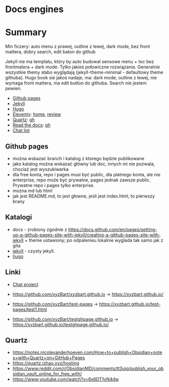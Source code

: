 # Docs engines

# Summary

Min ficzery: auto menu z prawej, outline z lewej, dark mode, bez front mattera, dobry search, edit baton do github

Jekyll nie ma templatu, który by auto budowal sensowe menu + toc bez frontmatera + dark mode. Tylko jakieś połowiczne rozwiązania. Generalnie wszystkie themy słabo wyglądają (jekyll-theme-minimal - defaultowy theme githuba).
Hugo book sie jakoś nadaje, ma: dark mode, outline z lewej, nie wymaga front mattera, ma edit button do githuba. Search nie jestem pewien.


- [Github pages](#github-pages)
- [Jekyll](jekyll/jekyll.md)
- [Hugo](hugo/hugo.md)
- [Eleventy](https://github.com/11ty/eleventy/?tab=readme-ov-file#eleventy-%EF%B8%8F): [home](https://www.11ty.dev/), [review](https://www.smashingmagazine.com/2021/03/eleventy-static-site-generator/)
- [Quartz](https://quartz.jzhao.xyz/): [gh]()
- [Read the docs](https://docs.readthedocs.io/en/stable/): [gh](https://github.com/readthedocs/readthedocs.org?tab=readme-ov-file#welcome-to-read-the-docs)
- [Chat list](https://chatgpt.com/g/g-p-676d8f5e01088191882435a1d67e4be9-jekyll/c/676efdf2-a028-8006-b909-6cd7e874babc)

## Github pages
- można wskazać branch i katalog z ktorego będzie publikowane
- jako katalog można wskazać główny lub doc, innych mi nie pozwala, chociaż jest wyszukiwarka
- dla free konta, repo i pages musi być public, dla platnego konta, ale nie enterprise, repo może być prywatne, pages jednak zawsze public. Prywatne repo i pages tylko enterprise.
- mozna md lub html
- jak jest README.md, to jest głowne, jeśli jest index.html, to pierwszy brany

## Katalogi

- docs - zrobiony zgodnie z https://docs.github.com/en/pages/setting-up-a-github-pages-site-with-jekyll/creating-a-github-pages-site-with-jekyll + theme ustawiony; po odpalenieu lokalnie wyglada tak samo jak z gita
- [jekyll](jekyll/jekyll.md) - czysty jekyll. 
- [hugo](hugo/hugo.md)


## Linki
- [Chat project](https://chatgpt.com/g/g-p-676d8f5e01088191882435a1d67e4be9-jekyll/project)

- https://github.com/xyzBart/xyzbart.github.io -> https://xyzbart.github.io/
- https://github.com/xyzBart/test-pages -> https://xyzbart.github.io/test-pages/test1.html
- https://github.com/xyzBart/testghpage.github.io -> https://xyzbart.github.io/testghpage.github.io/



## Quartz
- https://notes.nicolevanderhoeven.com/How+to+publish+Obsidian+notes+with+Quartz+on+GitHub+Pages
- https://quartz.jzhao.xyz/hosting
- https://www.reddit.com/r/ObsidianMD/comments/tt3uiq/publish_your_obsidian_vault_online_for_free_with/
- https://www.youtube.com/watch?v=6s6DT1yN4dw